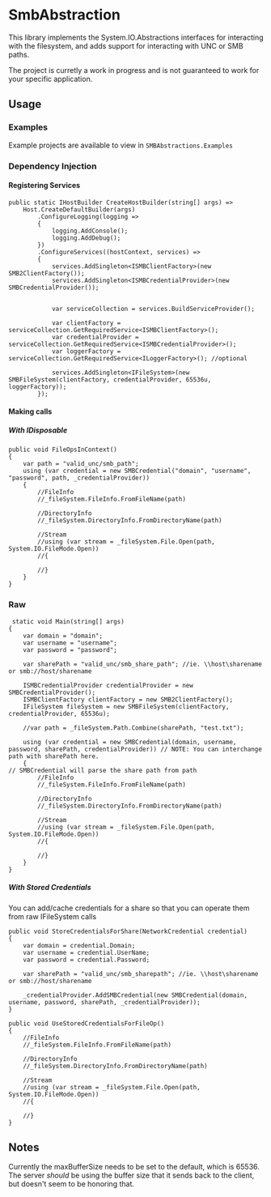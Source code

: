 # SmbAbstraction

This library implements the System.IO.Abstractions interfaces for interacting
with the filesystem, and adds support for interacting with UNC or SMB paths.

The project is curretly a work in progress and is not guaranteed to work for
your specific application.

## Usage

### Examples

Example projects are available to view in `SMBAbstractions.Examples`

### Dependency Injection

#### Registering Services
```CSharp
public static IHostBuilder CreateHostBuilder(string[] args) =>
    Host.CreateDefaultBuilder(args)
        .ConfigureLogging(logging =>
        {
            logging.AddConsole();
            logging.AddDebug();
        })
        .ConfigureServices((hostContext, services) =>
        {
            services.AddSingleton<ISMBClientFactory>(new SMB2ClientFactory());
            services.AddSingleton<ISMBCredentialProvider>(new SMBCredentialProvider());

                    
            var serviceCollection = services.BuildServiceProvider();

            var clientFactory = serviceCollection.GetRequiredService<ISMBClientFactory>();
            var credentialProvider = serviceCollection.GetRequiredService<ISMBCredentialProvider>();
            var loggerFactory = serviceCollection.GetRequiredService<ILoggerFactory>(); //optional

            services.AddSingleton<IFileSystem>(new SMBFileSystem(clientFactory, credentialProvider, 65536u, loggerFactory));
        });
```

#### Making calls

##### With IDisposable 
```CSharp
public void FileOpsInContext()
{
    var path = "valid_unc/smb_path";
    using (var credential = new SMBCredential("domain", "username", "password", path, _credentialProvider))
    {
        //FileInfo
        //_fileSystem.FileInfo.FromFileName(path)

        //DirectoryInfo
        //_fileSystem.DirectoryInfo.FromDirectoryName(path)

        //Stream
        //using (var stream = _fileSystem.File.Open(path, System.IO.FileMode.Open))
        //{
                    
        //}
    }
}
```

### Raw

```CSharp
 static void Main(string[] args)
{
    var domain = "domain";
    var username = "username";
    var password = "password";

    var sharePath = "valid_unc/smb_share_path"; //ie. \\host\sharename or smb://host/sharename

    ISMBCredentialProvider credentialProvider = new SMBCredentialProvider();
    ISMBClientFactory clientFactory = new SMB2ClientFactory();
    IFileSystem fileSystem = new SMBFileSystem(clientFactory, credentialProvider, 65536u);

    //var path = _fileSystem.Path.Combine(sharePath, "test.txt");

    using (var credential = new SMBCredential(domain, username, password, sharePath, credentialProvider)) // NOTE: You can interchange path with sharePath here. 
    {                                                                                                     // SMBCredential will parse the share path from path
        //FileInfo
        //_fileSystem.FileInfo.FromFileName(path)

        //DirectoryInfo
        //_fileSystem.DirectoryInfo.FromDirectoryName(path)

        //Stream
        //using (var stream = _fileSystem.File.Open(path, System.IO.FileMode.Open))
        //{

        //}
    }
}
```

##### With Stored Credentials 
You can add/cache credentials for a share so that you can operate them from raw IFileSystem calls
```CSharp
public void StoreCredentialsForShare(NetworkCredential credential)
{
    var domain = credential.Domain;
    var username = credential.UserName;
    var password = credential.Password;

    var sharePath = "valid_unc/smb_sharepath"; //ie. \\host\sharename or smb://host/sharename

    _credentialProvider.AddSMBCredential(new SMBCredential(domain, username, password, sharePath, _credentialProvider));
}

public void UseStoredCredentialsForFileOp()
{
    //FileInfo
    //_fileSystem.FileInfo.FromFileName(path)

    //DirectoryInfo
    //_fileSystem.DirectoryInfo.FromDirectoryName(path)

    //Stream
    //using (var stream = _fileSystem.File.Open(path, System.IO.FileMode.Open))
    //{

    //}
}
```


## Notes

Currently the maxBufferSize needs to be set to the default, which is 65536. The server *should* be using
the buffer size that it sends back to the client, but doesn't seem to be honoring that. 
